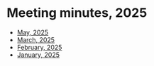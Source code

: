 # Meeting minutes, 2025

* [May, 2025](05)
* [March, 2025](03)
* [February, 2025](02)
* [January, 2025](01)
